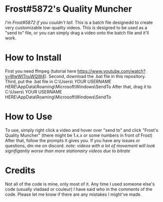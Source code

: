 # Frost#5872's Quality Muncher
*I'm Frost#5872 if you couldn't tell.*
This is a batch file designedd to create very customizable low-quality videos.
This is designed to be used as a "send to" file, or you can simply drag a video onto the batch file and it'll work.
# How to Install
First you need ffmpeg (tutorial here https://www.youtube.com/watch?v=WwWITnuWQW4).
Second, download the .bat file in this repository.
Third, put the .bat file in C:\Users\ *YOUR USERNAME HERE*\AppData\Roaming\Microsoft\Windows\SendTo
After that, drag it to C:\Users\ YOUR USERNAME HERE\AppData\Roaming\Microsoft\Windows\SendTo
# How to Use
To use, simply right click a video and hover over "send to" and click "Frost's Quality Muncher" (there might be 1.x.x or some numbers in front of Frost)
After that, follow the prompts it gives you. If you have any issues or questions, dm me on discord.
*note: videos with a lot of movement will look signifigantly worse than more stationairy videos due to bitrate*
# Credits
Not all of the code is mine, only most of it. Any time I used someone else's code (usually vladaad or couleur) I have said who in the comments of the code. Please let me know if there are any mistakes I might've made.

